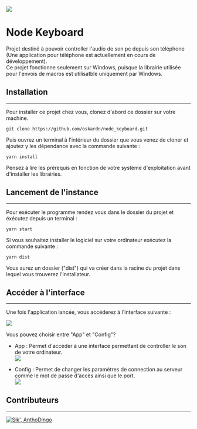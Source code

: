 ![](https://img.shields.io/badge/node_keyboard-1.0.0-blue)  

# Node Keyboard

Projet destiné à pouvoir controller l'audio de son pc depuis son téléphone (Une application pour téléphone est actuellement en cours de développement).  
Ce projet fonctionne seulement sur Windows, puisque la librairie utilisée pour l'envois de macros est utilisatble uniquement par Windows.

## Installation

------

Pour installer ce projet chez vous, clonez d'abord ce dossier sur votre machine.

```console
git clone https://github.com/oskardn/node_keyboard.git
```

Puis ouvrez un terminal à l'intérieur du dossier que vous venez de cloner et ajoutez y les dépendance avec la commande suivante :

```console
yarn install
```

Pensez à lire les prérequis en fonction de votre système d'exploitation avant d'installer les librairies.  

## Lancement de l'instance

---

Pour exécuter le programme rendez vous dans le dossier du projet et éxécutez depuis un terminal :

```console
yarn start
```
Si vous souhaitez installer le logiciel sur votre ordinateur exécutez la commande suivante :  

```console
yarn dist
```
Vous aurez un dossier ("dist") qui va créer dans la racine du projet dans lequel vous trouverez l'installateur.

## Accéder à l'interface

---

Une fois l'application lancée, vous accéderez à l'interface suivante :  

![](https://sikelio.s-ul.eu/XacVa10S)  

Vous pouvez choisir entre "App" et "Config"?  
 - App : Permet d'accéder à une interface permettant de controller le son de votre ordinateur.  
 ![](https://sikelio.s-ul.eu/uZhHxiYE)

 - Config : Permet de changer les paramètres de connection au serveur comme le mot de passe d'accès ainsi que le port.  
 ![](https://sikelio.s-ul.eu/OXTGV6zx)  

## Contributeurs

---
[![Sik', AnthoDingo](https://contrib.rocks/image?repo=oskardrevetnitschke/node_keyboard)](https://github.com/oskardrevetnitschke/node_keyboard/graphs/contributors)